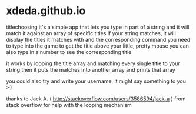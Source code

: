 # xdeda.github.io
titlechoosing
it's a simple app that lets you type in part of a string and it will match it against an array of specific titles
if your string matches, it will display the titles it matches with and the corresponding command you need to type into the game to get the title above your little, pretty mouse
you can also type in a number to see the corresponding title

it works by looping the title array and matching every single title to your string
then it puts the matches into another array and prints that array

you could also try and write your username, it might say something to you :-)

thanks to Jack A. ( http://stackoverflow.com/users/3586594/jack-a ) from stack overflow for help with the looping mechanism
